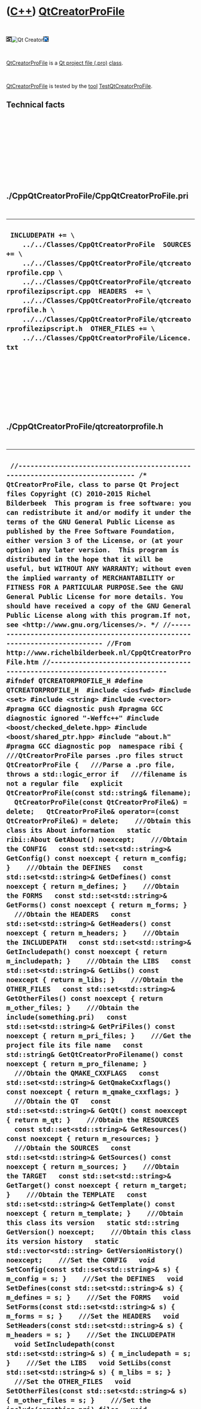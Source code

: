 
 

 

 

 

 

([C++](Cpp.md)) [QtCreatorProFile](CppQtCreatorProFile.md)
============================================================

 

![STL](PicStl.png)![Qt
Creator](PicQtCreator.png)![Lubuntu](PicLubuntu.png)

 

[QtCreatorProFile](CppQtCreatorProFile.md) is a [Qt project file
(.pro)](CppQtProjectFile.md) [class](CppClass.md).

 

[QtCreatorProFile](CppQtCreatorProFile.md) is tested by the
[tool](Tools.md) [TestQtCreatorProFile](ToolTestQtCreatorProFile.md).

Technical facts
---------------

 

 

 

 

 

 

./CppQtCreatorProFile/CppQtCreatorProFile.pri
---------------------------------------------

 

  --------------------------------------------------------------------------------------------------------------------------------------------------------------------------------------------------------------------------------------------------------------------------------------------------------------------------------------------------------------------------------------------------------------------------
  ` INCLUDEPATH += \     ../../Classes/CppQtCreatorProFile  SOURCES += \     ../../Classes/CppQtCreatorProFile/qtcreatorprofile.cpp \     ../../Classes/CppQtCreatorProFile/qtcreatorprofilezipscript.cpp  HEADERS  += \     ../../Classes/CppQtCreatorProFile/qtcreatorprofile.h \     ../../Classes/CppQtCreatorProFile/qtcreatorprofilezipscript.h  OTHER_FILES += \     ../../Classes/CppQtCreatorProFile/Licence.txt`
  --------------------------------------------------------------------------------------------------------------------------------------------------------------------------------------------------------------------------------------------------------------------------------------------------------------------------------------------------------------------------------------------------------------------------

 

 

 

 

 

./CppQtCreatorProFile/qtcreatorprofile.h
----------------------------------------

 

  -----------------------------------------------------------------------------------------------------------------------------------------------------------------------------------------------------------------------------------------------------------------------------------------------------------------------------------------------------------------------------------------------------------------------------------------------------------------------------------------------------------------------------------------------------------------------------------------------------------------------------------------------------------------------------------------------------------------------------------------------------------------------------------------------------------------------------------------------------------------------------------------------------------------------------------------------------------------------------------------------------------------------------------------------------------------------------------------------------------------------------------------------------------------------------------------------------------------------------------------------------------------------------------------------------------------------------------------------------------------------------------------------------------------------------------------------------------------------------------------------------------------------------------------------------------------------------------------------------------------------------------------------------------------------------------------------------------------------------------------------------------------------------------------------------------------------------------------------------------------------------------------------------------------------------------------------------------------------------------------------------------------------------------------------------------------------------------------------------------------------------------------------------------------------------------------------------------------------------------------------------------------------------------------------------------------------------------------------------------------------------------------------------------------------------------------------------------------------------------------------------------------------------------------------------------------------------------------------------------------------------------------------------------------------------------------------------------------------------------------------------------------------------------------------------------------------------------------------------------------------------------------------------------------------------------------------------------------------------------------------------------------------------------------------------------------------------------------------------------------------------------------------------------------------------------------------------------------------------------------------------------------------------------------------------------------------------------------------------------------------------------------------------------------------------------------------------------------------------------------------------------------------------------------------------------------------------------------------------------------------------------------------------------------------------------------------------------------------------------------------------------------------------------------------------------------------------------------------------------------------------------------------------------------------------------------------------------------------------------------------------------------------------------------------------------------------------------------------------------------------------------------------------------------------------------------------------------------------------------------------------------------------------------------------------------------------------------------------------------------------------------------------------------------------------------------------------------------------------------------------------------------------------------------------------------------------------------------------------------------------------------------------------------------------------------------------------------------------------------------------------------------------------------------------------------------------------------------------------------------------------------------------------------------------------------------------------------------------------------------------------------------------------------------------------------------------------------------------------------------------------------------------------------------------------------------------------------------------------------------------------------------------------------------------------------------------------------------------------------------------------------------------------------------------------------------------------------------------------------------------------------------------------------------------------------------------------------------------------------------------------------------------------------------------------------------------------------------------------------------------------------------------------------------------------------------------------------------------------------------------------------------------------------------------------------------------------------------------------------------------------------------------------------------------------------------------------------------------------------------------------------------------------------------------------------------------------------------------------------------------------------------------------------------------------------------------------------------------------------------------------------------------------------------------------------------------------------------------------------------------------------------------------------------------------------------------------------------------------------------------------------------------------------------------------------------------------------------------------------------------------------------------------------------------------------------------------------------------------------------------------------------------------------------------------------------------------------------------------------------------------------------------------
  ` //--------------------------------------------------------------------------- /* QtCreatorProFile, class to parse Qt Project files Copyright (C) 2010-2015 Richel Bilderbeek  This program is free software: you can redistribute it and/or modify it under the terms of the GNU General Public License as published by the Free Software Foundation, either version 3 of the License, or (at your option) any later version.  This program is distributed in the hope that it will be useful, but WITHOUT ANY WARRANTY; without even the implied warranty of MERCHANTABILITY or FITNESS FOR A PARTICULAR PURPOSE.See the GNU General Public License for more details. You should have received a copy of the GNU General Public License along with this program.If not, see <http://www.gnu.org/licenses/>. */ //--------------------------------------------------------------------------- //From http://www.richelbilderbeek.nl/CppQtCreatorProFile.htm //--------------------------------------------------------------------------- #ifndef QTCREATORPROFILE_H #define QTCREATORPROFILE_H  #include <iosfwd> #include <set> #include <string> #include <vector>  #pragma GCC diagnostic push #pragma GCC diagnostic ignored "-Weffc++" #include <boost/checked_delete.hpp> #include <boost/shared_ptr.hpp> #include "about.h" #pragma GCC diagnostic pop  namespace ribi {  ///QtCreatorProFile parses .pro files struct QtCreatorProFile {   ///Parse a .pro file, throws a std::logic_error if   ///filename is not a regular file   explicit QtCreatorProFile(const std::string& filename);   QtCreatorProFile(const QtCreatorProFile&) = delete;   QtCreatorProFile& operator=(const QtCreatorProFile&) = delete;    ///Obtain this class its About information   static ribi::About GetAbout() noexcept;    ///Obtain the CONFIG   const std::set<std::string>& GetConfig() const noexcept { return m_config; }    ///Obtain the DEFINES   const std::set<std::string>& GetDefines() const noexcept { return m_defines; }    ///Obtain the FORMS   const std::set<std::string>& GetForms() const noexcept { return m_forms; }    ///Obtain the HEADERS   const std::set<std::string>& GetHeaders() const noexcept { return m_headers; }    ///Obtain the INCLUDEPATH   const std::set<std::string>& GetIncludepath() const noexcept { return m_includepath; }    ///Obtain the LIBS   const std::set<std::string>& GetLibs() const noexcept { return m_libs; }    ///Obtain the OTHER_FILES   const std::set<std::string>& GetOtherFiles() const noexcept { return m_other_files; }    ///Obtain the include(something.pri)   const std::set<std::string>& GetPriFiles() const noexcept { return m_pri_files; }    ///Get the project file its file name   const std::string& GetQtCreatorProFilename() const noexcept { return m_pro_filename; }    ///Obtain the QMAKE_CXXFLAGS   const std::set<std::string>& GetQmakeCxxflags() const noexcept { return m_qmake_cxxflags; }    ///Obtain the QT   const std::set<std::string>& GetQt() const noexcept { return m_qt; }    ///Obtain the RESOURCES   const std::set<std::string>& GetResources() const noexcept { return m_resources; }    ///Obtain the SOURCES   const std::set<std::string>& GetSources() const noexcept { return m_sources; }    ///Obtain the TARGET   const std::set<std::string>& GetTarget() const noexcept { return m_target; }    ///Obtain the TEMPLATE   const std::set<std::string>& GetTemplate() const noexcept { return m_template; }    ///Obtain this class its version   static std::string GetVersion() noexcept;    ///Obtain this class its version history   static std::vector<std::string> GetVersionHistory() noexcept;    ///Set the CONFIG   void SetConfig(const std::set<std::string>& s) { m_config = s; }    ///Set the DEFINES   void SetDefines(const std::set<std::string>& s) { m_defines = s; }    ///Set the FORMS   void SetForms(const std::set<std::string>& s) { m_forms = s; }    ///Set the HEADERS   void SetHeaders(const std::set<std::string>& s) { m_headers = s; }    ///Set the INCLUDEPATH   void SetIncludepath(const std::set<std::string>& s) { m_includepath = s; }    ///Set the LIBS   void SetLibs(const std::set<std::string>& s) { m_libs = s; }    ///Set the OTHER_FILES   void SetOtherFiles(const std::set<std::string>& s) { m_other_files = s; }    ///Set the include(something.pri) files   void SetPriFiles(const std::set<std::string>& s) { m_pri_files = s; }    ///Set the project file its file name   void SetQtCreatorProFilename(const std::string& s) { m_pro_filename = s; }    ///Set the QMAKE_CXXFLAGS   void SetQmakeCxxflags(const std::set<std::string>& s) { m_qmake_cxxflags = s; }    ///Set the QT   void SetQt(const std::set<std::string>& s) { m_qt = s; }    ///Set the RESOURCES   void SetResources(const std::set<std::string>& s) { m_resources = s; }    ///Set the SOURCES   void SetSources(const std::set<std::string>& s)  { m_sources = s; }    ///Set the TARGET   void SetTarget(const std::set<std::string>& s) { m_target = s; }    ///Set the TEMPLATE   void SetTemplate(const std::set<std::string>& s) { m_template = s; }    private:   ///Be sure the class is correctly deleted   ~QtCreatorProFile() noexcept {}   friend void boost::checked_delete<>(QtCreatorProFile* x);    ///The items at CONFIG   std::set<std::string> m_config;    ///The items at DEFINES   std::set<std::string> m_defines;    ///The items at FORMS   std::set<std::string> m_forms;    ///The items at HEADERS   std::set<std::string> m_headers;    ///The items at INCLUDEPATH   std::set<std::string> m_includepath;    ///The items at LIBS   std::set<std::string> m_libs;    ///The items at OTHER_FILES   std::set<std::string> m_other_files;    ///The include(something.pri) files   std::set<std::string> m_pri_files;    ///The .pro file to parse   std::string m_pro_filename;    ///The items at QMAKE_CXXFLAGS   std::set<std::string> m_qmake_cxxflags;    ///The items at QT   std::set<std::string> m_qt;    ///The items at RESOURCES   std::set<std::string> m_resources;    ///The item at TARGET   std::set<std::string> m_target;    ///The items at TEMPLATE   std::set<std::string> m_template;    ///The items at SOURCES   std::set<std::string> m_sources;    void DoReplacements(std::vector<std::string>& v);    ///Parse the .pro file its content, split into lines   void Parse(std::stringstream& data);    void RemoveComments(std::vector<std::string>& v);    #ifndef NDEBUG   static void Test() noexcept;   #endif    friend std::ostream& operator<<(std::ostream& os, const QtCreatorProFile& p);   friend bool operator==(const QtCreatorProFile& lhs, const QtCreatorProFile& rhs);  };  std::ostream& operator<<(std::ostream& os, const QtCreatorProFile& p); bool operator==(const QtCreatorProFile& lhs, const QtCreatorProFile& rhs);  } //~namespace ribi  #endif // QTCREATORPROFILE_H`
  -----------------------------------------------------------------------------------------------------------------------------------------------------------------------------------------------------------------------------------------------------------------------------------------------------------------------------------------------------------------------------------------------------------------------------------------------------------------------------------------------------------------------------------------------------------------------------------------------------------------------------------------------------------------------------------------------------------------------------------------------------------------------------------------------------------------------------------------------------------------------------------------------------------------------------------------------------------------------------------------------------------------------------------------------------------------------------------------------------------------------------------------------------------------------------------------------------------------------------------------------------------------------------------------------------------------------------------------------------------------------------------------------------------------------------------------------------------------------------------------------------------------------------------------------------------------------------------------------------------------------------------------------------------------------------------------------------------------------------------------------------------------------------------------------------------------------------------------------------------------------------------------------------------------------------------------------------------------------------------------------------------------------------------------------------------------------------------------------------------------------------------------------------------------------------------------------------------------------------------------------------------------------------------------------------------------------------------------------------------------------------------------------------------------------------------------------------------------------------------------------------------------------------------------------------------------------------------------------------------------------------------------------------------------------------------------------------------------------------------------------------------------------------------------------------------------------------------------------------------------------------------------------------------------------------------------------------------------------------------------------------------------------------------------------------------------------------------------------------------------------------------------------------------------------------------------------------------------------------------------------------------------------------------------------------------------------------------------------------------------------------------------------------------------------------------------------------------------------------------------------------------------------------------------------------------------------------------------------------------------------------------------------------------------------------------------------------------------------------------------------------------------------------------------------------------------------------------------------------------------------------------------------------------------------------------------------------------------------------------------------------------------------------------------------------------------------------------------------------------------------------------------------------------------------------------------------------------------------------------------------------------------------------------------------------------------------------------------------------------------------------------------------------------------------------------------------------------------------------------------------------------------------------------------------------------------------------------------------------------------------------------------------------------------------------------------------------------------------------------------------------------------------------------------------------------------------------------------------------------------------------------------------------------------------------------------------------------------------------------------------------------------------------------------------------------------------------------------------------------------------------------------------------------------------------------------------------------------------------------------------------------------------------------------------------------------------------------------------------------------------------------------------------------------------------------------------------------------------------------------------------------------------------------------------------------------------------------------------------------------------------------------------------------------------------------------------------------------------------------------------------------------------------------------------------------------------------------------------------------------------------------------------------------------------------------------------------------------------------------------------------------------------------------------------------------------------------------------------------------------------------------------------------------------------------------------------------------------------------------------------------------------------------------------------------------------------------------------------------------------------------------------------------------------------------------------------------------------------------------------------------------------------------------------------------------------------------------------------------------------------------------------------------------------------------------------------------------------------------------------------------------------------------------------------------------------------------------------------------------------------------------------------------------------------------------------------------------------------------------------------------------------------------

 

 

 

 

 

./CppQtCreatorProFile/qtcreatorprofile.cpp
------------------------------------------

 

  ---------------------------------------------------------------------------------------------------------------------------------------------------------------------------------------------------------------------------------------------------------------------------------------------------------------------------------------------------------------------------------------------------------------------------------------------------------------------------------------------------------------------------------------------------------------------------------------------------------------------------------------------------------------------------------------------------------------------------------------------------------------------------------------------------------------------------------------------------------------------------------------------------------------------------------------------------------------------------------------------------------------------------------------------------------------------------------------------------------------------------------------------------------------------------------------------------------------------------------------------------------------------------------------------------------------------------------------------------------------------------------------------------------------------------------------------------------------------------------------------------------------------------------------------------------------------------------------------------------------------------------------------------------------------------------------------------------------------------------------------------------------------------------------------------------------------------------------------------------------------------------------------------------------------------------------------------------------------------------------------------------------------------------------------------------------------------------------------------------------------------------------------------------------------------------------------------------------------------------------------------------------------------------------------------------------------------------------------------------------------------------------------------------------------------------------------------------------------------------------------------------------------------------------------------------------------------------------------------------------------------------------------------------------------------------------------------------------------------------------------------------------------------------------------------------------------------------------------------------------------------------------------------------------------------------------------------------------------------------------------------------------------------------------------------------------------------------------------------------------------------------------------------------------------------------------------------------------------------------------------------------------------------------------------------------------------------------------------------------------------------------------------------------------------------------------------------------------------------------------------------------------------------------------------------------------------------------------------------------------------------------------------------------------------------------------------------------------------------------------------------------------------------------------------------------------------------------------------------------------------------------------------------------------------------------------------------------------------------------------------------------------------------------------------------------------------------------------------------------------------------------------------------------------------------------------------------------------------------------------------------------------------------------------------------------------------------------------------------------------------------------------------------------------------------------------------------------------------------------------------------------------------------------------------------------------------------------------------------------------------------------------------------------------------------------------------------------------------------------------------------------------------------------------------------------------------------------------------------------------------------------------------------------------------------------------------------------------------------------------------------------------------------------------------------------------------------------------------------------------------------------------------------------------------------------------------------------------------------------------------------------------------------------------------------------------------------------------------------------------------------------------------------------------------------------------------------------------------------------------------------------------------------------------------------------------------------------------------------------------------------------------------------------------------------------------------------------------------------------------------------------------------------------------------------------------------------------------------------------------------------------------------------------------------------------------------------------------------------------------------------------------------------------------------------------------------------------------------------------------------------------------------------------------------------------------------------------------------------------------------------------------------------------------------------------------------------------------------------------------------------------------------------------------------------------------------------------------------------------------------------------------------------------------------------------------------------------------------------------------------------------------------------------------------------------------------------------------------------------------------------------------------------------------------------------------------------------------------------------------------------------------------------------------------------------------------------------------------------------------------------------------------------------------------------------------------------------------------------------------------------------------------------------------------------------------------------------------------------------------------------------------------------------------------------------------------------------------------------------------------------------------------------------------------------------------------------------------------------------------------------------------------------------------------------------------------------------------------------------------------------------------------------------------------------------------------------------------------------------------------------------------------------------------------------------------------------------------------------------------------------------------------------------------------------------------------------------------------------------------------------------------------------------------------------------------------------------------------------------------------------------------------------------------------------------------------------------------------------------------------------------------------------------------------------------------------------------------------------------------------------------------------------------------------------------------------------------------------------------------------------------------------------------------------------------------------------------------------------------------------------------------------------------------------------------------------------------------------------------------------------------------------------------------------------------------------------------------------------------------------------------------------------------------------------------------------------------------------------------------------------------------------------------------------------------------------------------------------------------------------------------------------------------------------------------------------------------------------------------------------------------------------------------------------------------------------------------------------------------------------------------------------------------------------------------------------------------------------------------------------------------------------------------------------------------------------------------------------------------------------------------------------------------------------------------------------------------------------------------------------------------------------------------------------------------------------------------------------------------------------------------------------------------------------------------------------------------------------------------------------------------------------------------------------------------------------------------------------------------------------------------------------------------------------------------------------------------------------------------------------------------------------------------------------------------------------------------------------------------------------------------------------------------------------------------------------------------------------------------------------------------------------------------------------------------------------------------------------------------------------------------------------------------------------------------------------------------------------------------------------------------------------------------------------------------------------------------------------------------------------------------------------------------------------------------------------------------------------------------------------------------------------------------------------------------------------------------------------------------------------------------------------------------------------------------------------------------------------------------------------------------------------------------------------------------------------------------------------------------------------------------------------------------------------------------------------------------------------------------------------------------------------------------------------------------------------------------------------------------------------------------------------------------------------------------------------------------------------------------------------------------------------------------------------------------------------------------------------------------------------------------------------------------------------------------------------------------------------------------------------------------------------------------------------------------------------------------------------------------------------------------------------------------------------------------------------------------------------------------------------------------------------------------------------------------------------------------------------------------------------------------------------------------------------------------------------------------------------------------------------------------------------------------------------------------------------------------------------------------------------------------------------------------------------------------------------------------------------------------------------------------------------------------------------------------------------------------------------------------------------------------------------------------------------------------------------------------------------------------------------------------------------------------------------------------------------------------------------------------------------------------------------------------------------------------------------------------------------------------------------------------------------------------------------------------------------------------------------------------------------------------------------------------------------------------------------------------------------------------------------------------------------------------------------------------------------------------------------------------------------------------------------------------------------------------------------------------------------------------------------------------------------------------------------------------------------------------------------------------------------------------------------------------------------------------------------------------------------------------------------------------------------------------------------------------------------------------------------------------------------------------------------------------------------------------------------------------------------------------------------------------------------------------------------------------------------------------------------------------------------------------------------------------------------------------------------------------------------------------------------------------------------------------------------------------------------------------------------------------------------------------------------------------------------------------------------------------------------------------------------------------------------------------------------------------------------------------------------------------------------------------------------------------------------------------------------------------------------------------------------------------------------------------------------------------------------------------------------------------------------------------------------------------------------------------------------------------------------------------------------------------------------------------------------------------------------------------------------------------------------------------------------------------------------------------------------------------------------------------------------------------------------------------------------------------------------------------------------------------------------------------------------------------------------------------------------------------------------------------------------------------------------------------------------------------------------------------------------------------------------------------------------------------------------------------------------------------------------------------------------------------------------------------------------------------------------------------------------------------------------------------------------------------------------------------------------------------------------------------------------------------------------------------------------------------------------------------------------------------------------------------------------------------------------------------------------------------------------------------------------------------------------------------------------------------------------------------------------------------------------------------------------------------------------------------------------------------------------------------------------------------------------------------------------------------------------------------------------------------------------------------------------------------------------------------------------------------------------------------------------------------------------------------------------------------------------------------------------------------------------------------------------------------------------------------------------------------------------------------------------------------------------------------------------------------------------------------------------------------------------------------------------------------------------------------------------------------------------------------------------------------------------------------------------------------------------------------------------------------------------------------------------------------------------------------------------------------------------------------------------------------------------------------------------------------------------------------------------------------------------------------------------------------------------------------------------------------------------------------------------------------------------------------------------------------------------------------------------------------------------------------------------------------------------------------------------------------------------------------------------------------------------------------------------------------------------------------------------------------------------------------------------------------------------------------------------------------------------------------------------------------------------------------------------------------------------------------------------------------------------------------------------------------------------------------------------------------------------------------------------------------------------------------------------------------------------------------------------------------------
  ` //--------------------------------------------------------------------------- /* QtCreatorProFile, class to parse Qt Project files Copyright (C) 2010-2015 Richel Bilderbeek  This program is free software: you can redistribute it and/or modify it under the terms of the GNU General Public License as published by the Free Software Foundation, either version 3 of the License, or (at your option) any later version.  This program is distributed in the hope that it will be useful, but WITHOUT ANY WARRANTY; without even the implied warranty of MERCHANTABILITY or FITNESS FOR A PARTICULAR PURPOSE.See the GNU General Public License for more details. You should have received a copy of the GNU General Public License along with this program.If not, see <http://www.gnu.org/licenses/>. */ //--------------------------------------------------------------------------- //From http://www.richelbilderbeek.nl/CppQtCreatorProFile.htm //--------------------------------------------------------------------------- #pragma GCC diagnostic push #pragma GCC diagnostic ignored "-Weffc++" #pragma GCC diagnostic ignored "-Wunused-local-typedefs" #include "qtcreatorprofile.h"  #include <algorithm> #include <cassert> #include <cstdlib> #include <fstream> #include <iostream> #include <iterator> #include <map> #include <sstream> #include <string> #include <vector>  #include <boost/algorithm/string/replace.hpp> #include <boost/algorithm/string/split.hpp> #include <boost/algorithm/string/trim.hpp> #include <boost/function.hpp>  #include "fileio.h" #include "trace.h" #include "testtimer.h"  #pragma GCC diagnostic pop  ribi::QtCreatorProFile::QtCreatorProFile(const std::string& filename)   :     m_config{},     m_defines{},     m_forms{},     m_headers{},     m_includepath{},     m_libs{},     m_other_files{},     m_pri_files{},     m_pro_filename{fileio::FileIo().ConvertPathToUnix(filename)},     m_qmake_cxxflags{},     m_qt{},     m_resources{},     m_target{},     m_template{},     m_sources{} {   #ifndef NDEBUG   Test();   #endif   if (!ribi::fileio::FileIo().IsRegularFile(m_pro_filename))   {     std::stringstream s;     s << __FILE__ << "(" <<  (__LINE__) <<  ") : "       << "Filename '" << m_pro_filename << "' must be a regular file";     throw std::logic_error(s.str().c_str());   }   assert(fileio::FileIo().IsUnixPath(m_pro_filename));   if (!fileio::FileIo().IsUnixPath(m_pro_filename))   {     std::stringstream s;     s << __FILE__ << "(" <<  (__LINE__) <<  ") : "       << "Filename '" << m_pro_filename << "' must have a Linux-styl path "       << " (this is, folders must be seperated by a slash, instead of a backslash)"     ;     throw std::logic_error(s.str().c_str());   }      std::vector<std::string> v{ribi::fileio::FileIo().FileToVector(m_pro_filename)};   RemoveComments(v);   DoReplacements(v);   std::stringstream data;   std::copy(std::begin(v),std::end(v),std::ostream_iterator<std::string>(data," "));   Parse(data); }  void ribi::QtCreatorProFile::DoReplacements(std::vector<std::string>& v) {   for (std::string& s: v)   {     boost::algorithm::replace_all(s,"include (","include(");   } }  ribi::About ribi::QtCreatorProFile::GetAbout() noexcept {   ribi::About a(     "Richel Bilderbeek",     "QtCreatorProFile",     "class to parse Qt Project files",     "the 19th of August 2013",     "2010-2015",     "http://www.richelbilderbeek.nl/CppQtCreatorProFile.htm",     GetVersion(),     GetVersionHistory());   return a; }  std::string ribi::QtCreatorProFile::GetVersion() noexcept {   return "3.0"; }  std::vector<std::string> ribi::QtCreatorProFile::GetVersionHistory() noexcept {   return {     "2010-12-19: version 1.0: initial version",     "2011-01-06: version 1.1: added GetCommonRoot and GetLibs member functions, added operator<<",     "2011-09-11: version 1.2: fixed bug",     "2012-02-25: version 1.3: added GetAbout member function",     "2012-02-28: version 1.4: added support for INCLUDEPATH, FORMS, OTHER_FILES, RESOURCES and QMAKE_CXXFLAGS",     "2012-05-30: version 1.5: added SimplifyPath",     "2012-08-13: version 1.6: modifiers like win32 and unix are ignored, instead of yielding an error",     "2012-12-23: version 1.7: set destructor to private, except for boost::checked_delete",     "2012-12-23: version 1.8: renamed to QtCreatorProFile due to naming conflicts when cross-compiling",     "2013-05-18: version 2.0: simplified architecture by removing file I/O",     "2013-08-19: version 2.1: replaced Boost.Regex by Boost.Xpressive, removed Boost.Filesystem",     "2014-01-27: version 2.2: removes all comments, can detect includes of .pri files",     "2014-05-02: version 3.0: use UNIX path seperators only"   }; }  void ribi::QtCreatorProFile::Parse(std::stringstream& data) {   const bool verbose{false};   std::set<std::string> * p = nullptr; //A set to write to   enum class Prefix { none, plus, minus };   Prefix prefix = Prefix::none;   while (data)   {     std::string s;     data >> s;     if (verbose) { TRACE(s); }     assert(s[0] != '#' && "Comments are already removed");     if (s[0] == '{') continue;     if (s[0] == '}') continue;     if (s[0] == '\\') continue;     if (s.size() > 7 && s.substr(0,7) == "include")     {       std::string t = s.substr(8,s.size() - 8 - 1);       if (verbose) { TRACE(t); }       while (t[0] == ' ' || t[0] == '(') t = t.substr(1,t.size()-1);       if (verbose) { TRACE(t); }       while (t.back() == ' ' || t.back() == ')') t.pop_back();       if (verbose) { TRACE(t); }       assert(t.find('(') == std::string::npos);       assert(t.find(')') == std::string::npos);       m_pri_files.insert(t);       continue;     }     const std::vector<std::string> conditional_sections {       "unix", "win32", "static", "debug", "release"     };     if (std::count(conditional_sections.begin(),conditional_sections.end(),s))     {       p = nullptr;       continue;     }     const std::map<std::string,std::set<std::string>* > m {       { "CONFIG"        ,&m_config },       { "DEFINES"       ,&m_defines },       { "FORMS"         ,&m_forms },       { "HEADERS"       ,&m_headers },       { "INCLUDEPATH"   ,&m_includepath },       { "LIBS"          ,&m_libs },       { "OTHER_FILES"   ,&m_other_files },       { "QMAKE_CXXFLAGS",&m_qmake_cxxflags },       { "QT"            ,&m_qt },       { "RESOURCES"     ,&m_resources },       { "SOURCES"       ,&m_sources },       { "TARGET"        ,&m_target },       { "TEMPLATE"      ,&m_template }     };     const std::map<std::string,std::set<std::string>* >::const_iterator iter {       std::find_if(std::begin(m),std::end(m),         [s](const std::pair<std::string,std::set<std::string>* > sub_pair)         {           return sub_pair.first == s;         }       )     };     if (iter != std::end(m))     {       if (verbose) { const std::string msg = "Set pointer to " + iter->first; TRACE(msg); }       p = iter->second;       prefix = Prefix::none;       continue;     }     //Determine prefixes     bool has_prefixes = true;     while (has_prefixes)     {       has_prefixes = false;       if (!s.empty() && s[0] == '+')       {         prefix = Prefix::plus;         s = s.substr(1,s.size() - 1);         has_prefixes = true;       }       else if (!s.empty() && s[0] == '-')       {         prefix = Prefix::minus;         s = s.substr(1,s.size() - 1);         has_prefixes = true;       }       else if (!s.empty() && s[0] == '\\')       {         s = s.substr(1,s.size() - 1);         has_prefixes = true;       }       else if (!s.empty() && s[0] == '=')       {         s = s.substr(1,s.size() - 1);         has_prefixes = true;       }     }     //Remove possible postfix     if (!s.empty())     {       if (s[ s.size() - 1] == '\\') s.resize(s.size() - 1);      }     if (p && !s.empty())     {       if (verbose) { const std::string msg = "Added " + s; TRACE(msg); }       p->insert(         (prefix == Prefix::minus ? "-" : "") + s);     }   } }  void ribi::QtCreatorProFile::RemoveComments(std::vector<std::string>& v) {   for (std::string& s: v)   {     const std::string t = boost::algorithm::trim_copy(s);     if (t[0] == '#')     {       s = "";       continue;     }     if (t.size() >= 7 && t.substr(0,7) == "message")     {       s = "";       continue;     }      const auto iter = std::find(std::begin(t),std::end(t),'#');     if (iter != std::end(t))     {       s.assign(std::begin(t),iter);     }      assert(std::find(std::begin(s),std::end(s),'#') == std::end(s)       && "Every comment is removed");   }  }  #ifndef NDEBUG void ribi::QtCreatorProFile::Test() noexcept {   //Test exactly once   {     static bool is_tested{false};     if (is_tested) return;     is_tested = true;   }   fileio::FileIo();    const TestTimer test_timer(__func__,__FILE__,1.0);   {     const std::string mypath { fileio::FileIo().GetTempFileName() };     {       std::ofstream f(mypath);       f << "SOURCES += qtmain.cpp";     }     //Check the project file     const QtCreatorProFile p(mypath);     assert(p.GetSources().size() == 1);     assert(p.GetSources().count("qtmain.cpp"));     fileio::FileIo().DeleteFile(mypath.c_str());   }   {     const std::string mypath { fileio::FileIo().GetTempFileName() };     {       std::ofstream f(mypath);       f << "include(something.pri)";     }     //Check the project file     const QtCreatorProFile p(mypath);     assert(p.GetPriFiles().size() == 1);     assert(p.GetPriFiles().count("something.pri"));     fileio::FileIo().DeleteFile(mypath.c_str());   }   {     const std::string mypath { fileio::FileIo().GetTempFileName() };     {       std::ofstream f(mypath);       f << "include (something.pri)";     }     //Check the project file     const QtCreatorProFile p(mypath);     assert(p.GetPriFiles().size() == 1);     assert(p.GetPriFiles().count("something.pri"));     fileio::FileIo().DeleteFile(mypath.c_str());   }   {     const std::string mypath { fileio::FileIo().GetTempFileName() };     {       std::ofstream f(mypath);       f << "HEADERS += header.h #Must remove this comment";     }     //Check the project file     const QtCreatorProFile p(mypath);     assert(p.GetHeaders().size() == 1);     assert(p.GetHeaders().count("header.h"));     fileio::FileIo().DeleteFile(mypath.c_str());   }   {     const std::string mypath { fileio::FileIo().GetTempFileName() };     {       std::ofstream f(mypath);       f << "#-------------------------------------------------\n"         << "#\n"         << "# Project created by QtCreator 2010-12-19T16:24:53\n"         << "#\n"         << "#-------------------------------------------------\n"         << "QT       += core\n"         << "QT       -= gui\n"         << "LIBS     += -lwt -lboost_regex\n"         << "TARGET = ToolTestQtCreatorProFile\n"         << "CONFIG   += console\n"         << "CONFIG   -= app_bundle\n"         << "TEMPLATE = app\n"         << "SOURCES += main.cpp \\\n"         << "    profile.cpp\n"         << "HEADERS += \\\n"         << "    profile.h";     }     //Check the project file     const QtCreatorProFile p(mypath);     assert(p.GetConfig().size() == 2);     assert(p.GetConfig().count("console"));     assert(p.GetConfig().count("-app_bundle"));     assert(p.GetHeaders().size() == 1);     assert(p.GetHeaders().count("profile.h"));     assert(p.GetLibs().size() == 2);     assert(p.GetLibs().count("-lwt"));     assert(p.GetLibs().count("-lboost_regex"));     assert(p.GetQtCreatorProFilename() == mypath);     assert(p.GetQt().size() == 2);     assert(p.GetQt().count("core"));     assert(p.GetQt().count("-gui"));     assert(p.GetSources().size() == 2);     assert(p.GetSources().count("main.cpp"));     assert(p.GetSources().count("profile.cpp"));     assert(p.GetTarget().count("ToolTestQtCreatorProFile") == 1);     assert(p.GetTemplate().size() == 1);     assert(p.GetTemplate().count("app"));     {       std::stringstream ss;       ss << p << '\n';     }     //TRACE("Test QtCreatorProFile::operator==");     {       QtCreatorProFile q(mypath);       assert(p == q);     }     fileio::FileIo().DeleteFile(mypath.c_str());   }   //TRACE("Test QtCreatorProFile::Merge");   {     const std::string mypath1 { fileio::FileIo().GetTempFileName() };     const std::string mypath2 { fileio::FileIo().GetTempFileName() };     {       std::ofstream f(mypath1);       f << "#-------------------------------------------------\n"         << "#\n"         << "# Project created by QtCreator 2010-12-19T16:24:53\n"         << "#\n"         << "#-------------------------------------------------\n"         << "QT       += core\n"         << "QT       -= gui\n"         << "LIBS     += -lwt -lboost_regex\n"         << "TARGET = ToolTestQtCreatorProFileWebsite\n"         << "CONFIG   += console\n"         << "CONFIG   -= app_bundle\n"         << "TEMPLATE = app\n"         << "SOURCES += wtmain.cpp \\\n"         << "    profile.cpp\n"         << "HEADERS += \\\n"         << "    profile.h";     }     {       std::ofstream f(mypath2);       f << "#-------------------------------------------------\n"         << "#\n"         << "# Project created by QtCreator 2010-12-19T16:24:53\n"         << "#\n"         << "#-------------------------------------------------\n"         << "QT       -= core\n"         << "QT       -= gui\n"         << "LIBS     += -lboost_regex\n"         << "TARGET = ToolTestQtCreatorProFileConsole\n"         << "CONFIG   += console\n"         << "CONFIG   -= app_bundle\n"         << "TEMPLATE = app\n"         << "SOURCES += main.cpp \\\n"         << "    profile.cpp\n"         << "HEADERS += \\\n"         << "    profile.h";     }     //Check the project file     const boost::shared_ptr<const QtCreatorProFile> p1(new QtCreatorProFile(mypath1));     const boost::shared_ptr<const QtCreatorProFile> p2(new QtCreatorProFile(mypath2));     fileio::FileIo().DeleteFile(mypath1.c_str());     fileio::FileIo().DeleteFile(mypath2.c_str());   }   //Test conditionals   {     //Create a project file     const std::string mypath { fileio::FileIo().GetTempFileName() };     {       std::ofstream f(mypath);       f         << "QT       += core\n"         << "unix {\n"         << "SOURCES += \\\n"         << "    unix_main.cpp \\\n"         << "}\n"         << "win32 {\n"         << "TARGET = TestTarget\n"         << "SOURCES += win_main.cpp\n"         << "}\n"         << "SOURCES += profile.cpp\n"         << "HEADERS += \\\n"         << "    profile.h";     }     //Check the project file     const QtCreatorProFile p(mypath);     assert(p.GetQt().size() == 1);     assert(p.GetQt().count("core"));     assert(p.GetSources().size() == 3);     assert(p.GetSources().count("unix_main.cpp"));     assert(p.GetSources().count("win_main.cpp"));     assert(p.GetSources().count("profile.cpp"));     assert(p.GetHeaders().size() == 1);     assert(p.GetHeaders().count("profile.h"));      //Test operator<<     {       std::stringstream ss;       ss << p << '\n';     }     //Test operator==     {       QtCreatorProFile q(mypath);       assert(p == q);     }     fileio::FileIo().DeleteFile(mypath.c_str());   } } #endif  std::ostream& ribi::operator<<(std::ostream& os, const QtCreatorProFile& p) {   os << "\n";   for (const std::string pri: p.GetPriFiles())   {     os << "include(" << pri << ")" << '\n';   }   {     const std::vector<       std::pair<         std::string, boost::function<const std::set<std::string>& (const QtCreatorProFile&)>         >       > v = {         { "CONFIG", &QtCreatorProFile::GetConfig },         { "DEFINES", &QtCreatorProFile::GetDefines },         { "FORMS", &QtCreatorProFile::GetForms },         { "HEADERS", &QtCreatorProFile::GetHeaders },         { "INCLUDEPATH", &QtCreatorProFile::GetIncludepath },         { "LIBS", &QtCreatorProFile::GetLibs },         { "OTHER_FILES", &QtCreatorProFile::GetOtherFiles },         { "QMAKE_CXXFLAGS", &QtCreatorProFile::GetQmakeCxxflags },         { "QT", &QtCreatorProFile::GetQt},         { "RESOURCES", &QtCreatorProFile::GetResources },         { "SOURCES", &QtCreatorProFile::GetSources },         { "TARGET", &QtCreatorProFile::GetTarget },         { "TEMPLATE", &QtCreatorProFile::GetTemplate }       };      std::for_each(v.begin(),v.end(),       [&os,&p](const std::pair<std::string, boost::function<const std::set<std::string>& (const QtCreatorProFile&)> >& pair)       {         const std::set<std::string>& w = pair.second(p);         if (!w.empty())         {           os << pair.first << " += \\\n";           if (w.size() > 1)           {             std::transform(w.begin(),--w.end(),std::ostream_iterator<std::string>(os," \\\n"),               [](const std::string& s) { return "    " + s; } );           }           os << "    " + (*(--w.end())) + '\n';           os << "\n";         }       }     );   }   os << "\n";   os << "#--------------------------------------------------------------------------\n";   os << "# This file was created by:\n";   os << "#\n";   {     const std::vector<std::string> v = p.GetAbout().CreateAboutText();     std::transform(v.begin(),v.end(),std::ostream_iterator<std::string>(os,"\n"),       [](const std::string& s) { return "# " + s; } );   }   os << "#\n";   os << "#\n";   os << "#\n";   {     const std::vector<std::string> v = p.GetAbout().CreateLicenceText();     std::transform(v.begin(),v.end(),std::ostream_iterator<std::string>(os,"\n"),       [](const std::string& s) { return "# " + s; } );   }   os << "#--------------------------------------------------------------------------";   return os; }  bool ribi::operator==(const QtCreatorProFile& lhs, const QtCreatorProFile& rhs) {   return        lhs.m_config == rhs.m_config     && lhs.m_defines == rhs.m_defines     && lhs.m_forms == rhs.m_forms     && lhs.m_headers == rhs.m_headers     && lhs.m_includepath == rhs.m_includepath     && lhs.m_libs == rhs.m_libs     && lhs.m_other_files == rhs.m_other_files     && lhs.m_pro_filename == rhs.m_pro_filename     && lhs.m_qmake_cxxflags == rhs.m_qmake_cxxflags     && lhs.m_qt == rhs.m_qt     && lhs.m_resources == rhs.m_resources     && lhs.m_target == rhs.m_target     && lhs.m_template == rhs.m_template     && lhs.m_sources == rhs.m_sources; }`
  ---------------------------------------------------------------------------------------------------------------------------------------------------------------------------------------------------------------------------------------------------------------------------------------------------------------------------------------------------------------------------------------------------------------------------------------------------------------------------------------------------------------------------------------------------------------------------------------------------------------------------------------------------------------------------------------------------------------------------------------------------------------------------------------------------------------------------------------------------------------------------------------------------------------------------------------------------------------------------------------------------------------------------------------------------------------------------------------------------------------------------------------------------------------------------------------------------------------------------------------------------------------------------------------------------------------------------------------------------------------------------------------------------------------------------------------------------------------------------------------------------------------------------------------------------------------------------------------------------------------------------------------------------------------------------------------------------------------------------------------------------------------------------------------------------------------------------------------------------------------------------------------------------------------------------------------------------------------------------------------------------------------------------------------------------------------------------------------------------------------------------------------------------------------------------------------------------------------------------------------------------------------------------------------------------------------------------------------------------------------------------------------------------------------------------------------------------------------------------------------------------------------------------------------------------------------------------------------------------------------------------------------------------------------------------------------------------------------------------------------------------------------------------------------------------------------------------------------------------------------------------------------------------------------------------------------------------------------------------------------------------------------------------------------------------------------------------------------------------------------------------------------------------------------------------------------------------------------------------------------------------------------------------------------------------------------------------------------------------------------------------------------------------------------------------------------------------------------------------------------------------------------------------------------------------------------------------------------------------------------------------------------------------------------------------------------------------------------------------------------------------------------------------------------------------------------------------------------------------------------------------------------------------------------------------------------------------------------------------------------------------------------------------------------------------------------------------------------------------------------------------------------------------------------------------------------------------------------------------------------------------------------------------------------------------------------------------------------------------------------------------------------------------------------------------------------------------------------------------------------------------------------------------------------------------------------------------------------------------------------------------------------------------------------------------------------------------------------------------------------------------------------------------------------------------------------------------------------------------------------------------------------------------------------------------------------------------------------------------------------------------------------------------------------------------------------------------------------------------------------------------------------------------------------------------------------------------------------------------------------------------------------------------------------------------------------------------------------------------------------------------------------------------------------------------------------------------------------------------------------------------------------------------------------------------------------------------------------------------------------------------------------------------------------------------------------------------------------------------------------------------------------------------------------------------------------------------------------------------------------------------------------------------------------------------------------------------------------------------------------------------------------------------------------------------------------------------------------------------------------------------------------------------------------------------------------------------------------------------------------------------------------------------------------------------------------------------------------------------------------------------------------------------------------------------------------------------------------------------------------------------------------------------------------------------------------------------------------------------------------------------------------------------------------------------------------------------------------------------------------------------------------------------------------------------------------------------------------------------------------------------------------------------------------------------------------------------------------------------------------------------------------------------------------------------------------------------------------------------------------------------------------------------------------------------------------------------------------------------------------------------------------------------------------------------------------------------------------------------------------------------------------------------------------------------------------------------------------------------------------------------------------------------------------------------------------------------------------------------------------------------------------------------------------------------------------------------------------------------------------------------------------------------------------------------------------------------------------------------------------------------------------------------------------------------------------------------------------------------------------------------------------------------------------------------------------------------------------------------------------------------------------------------------------------------------------------------------------------------------------------------------------------------------------------------------------------------------------------------------------------------------------------------------------------------------------------------------------------------------------------------------------------------------------------------------------------------------------------------------------------------------------------------------------------------------------------------------------------------------------------------------------------------------------------------------------------------------------------------------------------------------------------------------------------------------------------------------------------------------------------------------------------------------------------------------------------------------------------------------------------------------------------------------------------------------------------------------------------------------------------------------------------------------------------------------------------------------------------------------------------------------------------------------------------------------------------------------------------------------------------------------------------------------------------------------------------------------------------------------------------------------------------------------------------------------------------------------------------------------------------------------------------------------------------------------------------------------------------------------------------------------------------------------------------------------------------------------------------------------------------------------------------------------------------------------------------------------------------------------------------------------------------------------------------------------------------------------------------------------------------------------------------------------------------------------------------------------------------------------------------------------------------------------------------------------------------------------------------------------------------------------------------------------------------------------------------------------------------------------------------------------------------------------------------------------------------------------------------------------------------------------------------------------------------------------------------------------------------------------------------------------------------------------------------------------------------------------------------------------------------------------------------------------------------------------------------------------------------------------------------------------------------------------------------------------------------------------------------------------------------------------------------------------------------------------------------------------------------------------------------------------------------------------------------------------------------------------------------------------------------------------------------------------------------------------------------------------------------------------------------------------------------------------------------------------------------------------------------------------------------------------------------------------------------------------------------------------------------------------------------------------------------------------------------------------------------------------------------------------------------------------------------------------------------------------------------------------------------------------------------------------------------------------------------------------------------------------------------------------------------------------------------------------------------------------------------------------------------------------------------------------------------------------------------------------------------------------------------------------------------------------------------------------------------------------------------------------------------------------------------------------------------------------------------------------------------------------------------------------------------------------------------------------------------------------------------------------------------------------------------------------------------------------------------------------------------------------------------------------------------------------------------------------------------------------------------------------------------------------------------------------------------------------------------------------------------------------------------------------------------------------------------------------------------------------------------------------------------------------------------------------------------------------------------------------------------------------------------------------------------------------------------------------------------------------------------------------------------------------------------------------------------------------------------------------------------------------------------------------------------------------------------------------------------------------------------------------------------------------------------------------------------------------------------------------------------------------------------------------------------------------------------------------------------------------------------------------------------------------------------------------------------------------------------------------------------------------------------------------------------------------------------------------------------------------------------------------------------------------------------------------------------------------------------------------------------------------------------------------------------------------------------------------------------------------------------------------------------------------------------------------------------------------------------------------------------------------------------------------------------------------------------------------------------------------------------------------------------------------------------------------------------------------------------------------------------------------------------------------------------------------------------------------------------------------------------------------------------------------------------------------------------------------------------------------------------------------------------------------------------------------------------------------------------------------------------------------------------------------------------------------------------------------------------------------------------------------------------------------------------------------------------------------------------------------------------------------------------------------------------------------------------------------------------------------------------------------------------------------------------------------------------------------------------------------------------------------------------------------------------------------------------------------------------------------------------------------------------------------------------------------------------------------------------------------------------------------------------------------------------------------------------------------------------------------------------------------------------------------------------------------------------------------------------------------------------------------------------------------------------------------------------------------------------------------------------------------------------------------------------------------------------------------------------------------------------------------------------------------------------------------------------------------------------------------------------------------------------------------------------------------------------------------------------------------------------------------------------------------------------------------------------------------------------------------------------------------------------------------------------------------------------------------------------------------------------------------------------------------------------------------------------------------------------------------------------------------------------------------------------------------------------------------------------------------------------------------------------------------------------------------------------------------------------------------------------------------------------------------------------------------------------------------------------------------------------------------------------------------------------------------------------------------------------------------------------------------------------------------------------------------------------------------------------------------------------------------------------------------------------------------------------------------------------------------------------------------------------------------------------------------------------------------------------------------------------------------------------------------------------------------------------------------------------------------------------------------------------------------------------------------------------------------------------------------------------------------------------------------------------------------------------------------------------------------------------------------------------------------------------------------------------------------------------------------------------------------------------------------------------------------------------------------------------------------------------------------------------------------------------------------------------------------------------------------------------------------------------------------------

 

 

 

 

 

./CppQtCreatorProFile/qtcreatorprofilezipscript.h
-------------------------------------------------

 

  -------------------------------------------------------------------------------------------------------------------------------------------------------------------------------------------------------------------------------------------------------------------------------------------------------------------------------------------------------------------------------------------------------------------------------------------------------------------------------------------------------------------------------------------------------------------------------------------------------------------------------------------------------------------------------------------------------------------------------------------------------------------------------------------------------------------------------------------------------------------------------------------------------------------------------------------------------------------------------------------------------------------------------------------------------------------------------------------------------------------------------------------------------------------------------------------------------------------------------------------------------------------------------------------------------------------------------------------------------------------------------------------------------------------------------------------------------------------------------------------------------------------------------------------------------------------------------------------------------------------------------------------------------------------------------------------------------------------------------------------------------------------------------------------------------------------------------------------------------------------------------------------------------------------------------------------------------------------------------------------------------------------------------------------------------------------------------------------------------------------------------------------------------------------------------------------------------------------------------------------------------------------------------------------------------------------------------------------------------------------------------------------------------------------------------------------------------------------------------------------------------------------------------------------------------------------------------------------------------------------------------------------------------------------------------------------------------------------------------------------------------------------------------------------------------------------------------------------------------------------------------------------------------------------------------------------------------------------------------------------------------------------------------------------------------------------------------------------------------------------------------------------------------------------------------------------------------------------------------------------------------------------------------------------------------------------------------------------------------------------------------------------------------------------------------------------------------------------------------------------------------------------------------------------------------------------------------------------------------------------------------------------------------------------------------------------------------------------------------------------------------------------------------------------------------------------------------------------------------------------------------------------------------------------------------------------------------------------------------------------------------------------------------------------------------------------------------------------------------------------------------------------------------------------------------------------------------
  ` //--------------------------------------------------------------------------- /* QtCreatorProFile, class to parse Qt Project files Copyright (C) 2010-2015 Richel Bilderbeek  This program is free software: you can redistribute it and/or modify it under the terms of the GNU General Public License as published by the Free Software Foundation, either version 3 of the License, or (at your option) any later version.  This program is distributed in the hope that it will be useful, but WITHOUT ANY WARRANTY; without even the implied warranty of MERCHANTABILITY or FITNESS FOR A PARTICULAR PURPOSE.See the GNU General Public License for more details. You should have received a copy of the GNU General Public License along with this program.If not, see <http://www.gnu.org/licenses/>. */ //--------------------------------------------------------------------------- //From http://www.richelbilderbeek.nl/CppQtCreatorProFile.htm //--------------------------------------------------------------------------- #ifndef QTCREATORPROFILEZIPSCRIPT #define QTCREATORPROFILEZIPSCRIPT  #include <set> #include <string> #include <vector>  #pragma GCC diagnostic push #pragma GCC diagnostic ignored "-Weffc++" #include <boost/checked_delete.hpp> #include <boost/shared_ptr.hpp> #include "qtcreatorprofile.h" #pragma GCC diagnostic pop  namespace ribi {  ///Create a shell script to zip a Qt Creator .pro file struct QtCreatorProFileZipScript {   QtCreatorProFileZipScript(     const boost::shared_ptr<const ribi::QtCreatorProFile> pro_file   );   QtCreatorProFileZipScript(const QtCreatorProFileZipScript&) = delete;   QtCreatorProFileZipScript& operator=(const QtCreatorProFileZipScript&) = delete;    ///Create a script to zip all .pro files (and all they refer to) in a folder   static std::string CreateScript(const std::string& source_folder);    ///Obtain this class its About information   static About GetAbout() noexcept;    ///Obtain all filenames   const std::set<std::string>& GetFilenames() const { return m_filenames; }    ///Obtain the .pro file   //const boost::shared_ptr<const QtCreatorProFile> GetProFile() const { return m_pro_file; }   const std::string& GetProFileName() const { return m_pro_file_name; }    ///Obtain this class its version   static std::string GetVersion() noexcept;    ///Obtain this class its version history   static std::vector<std::string> GetVersionHistory() noexcept;    static boost::shared_ptr<QtCreatorProFileZipScript> Merge(     const std::vector<boost::shared_ptr<const QtCreatorProFileZipScript> >& v);    ///Set all filenames   void SetFilenames(const std::set<std::string>& filenames) { m_filenames = filenames; }    private:   ///Used when merging   QtCreatorProFileZipScript(     const std::set<std::string>& filenames,     const std::string& pro_file_name);    ///Be sure the class is correctly deleted   ~QtCreatorProFileZipScript() noexcept {}   friend void boost::checked_delete<>(QtCreatorProFileZipScript* x);    ///All the files used by the QtCreatorProFile   std::set<std::string> m_filenames;    ///The original .pro file its filename   const std::string m_pro_file_name;   //const boost::shared_ptr<const QtCreatorProFile> m_pro_file;    ///Create a QtCreatorProFile from every filename   static std::vector<boost::shared_ptr<QtCreatorProFile> > CreateProFiles(const std::vector<std::string>& pro_files);    ///Extract a QtCreatorProFile its filenames   const std::set<std::string> ExtractFilenames(     const boost::shared_ptr<const QtCreatorProFile> & pro_file) const;    ///Get all the .pro files in a folder   //From http://www.richelbilderbeek.nl/CppGetProFilesInFolder.htm    static std::vector<std::string> GetProAndPriFilesInFolder(const std::string& folder);    #ifndef NDEBUG   static void Test() noexcept;   #endif    friend std::ostream& operator<<(std::ostream& os,const QtCreatorProFileZipScript& script) noexcept; };  std::ostream& operator<<(std::ostream& os,const QtCreatorProFileZipScript& script) noexcept;  } //~namespace ribi  #endif // QTCREATORPROFILEZIPSCRIPT`
  -------------------------------------------------------------------------------------------------------------------------------------------------------------------------------------------------------------------------------------------------------------------------------------------------------------------------------------------------------------------------------------------------------------------------------------------------------------------------------------------------------------------------------------------------------------------------------------------------------------------------------------------------------------------------------------------------------------------------------------------------------------------------------------------------------------------------------------------------------------------------------------------------------------------------------------------------------------------------------------------------------------------------------------------------------------------------------------------------------------------------------------------------------------------------------------------------------------------------------------------------------------------------------------------------------------------------------------------------------------------------------------------------------------------------------------------------------------------------------------------------------------------------------------------------------------------------------------------------------------------------------------------------------------------------------------------------------------------------------------------------------------------------------------------------------------------------------------------------------------------------------------------------------------------------------------------------------------------------------------------------------------------------------------------------------------------------------------------------------------------------------------------------------------------------------------------------------------------------------------------------------------------------------------------------------------------------------------------------------------------------------------------------------------------------------------------------------------------------------------------------------------------------------------------------------------------------------------------------------------------------------------------------------------------------------------------------------------------------------------------------------------------------------------------------------------------------------------------------------------------------------------------------------------------------------------------------------------------------------------------------------------------------------------------------------------------------------------------------------------------------------------------------------------------------------------------------------------------------------------------------------------------------------------------------------------------------------------------------------------------------------------------------------------------------------------------------------------------------------------------------------------------------------------------------------------------------------------------------------------------------------------------------------------------------------------------------------------------------------------------------------------------------------------------------------------------------------------------------------------------------------------------------------------------------------------------------------------------------------------------------------------------------------------------------------------------------------------------------------------------------------------------------------------------------------------------------------

 

 

 

 

 

./CppQtCreatorProFile/qtcreatorprofilezipscript.cpp
---------------------------------------------------

 

  ----------------------------------------------------------------------------------------------------------------------------------------------------------------------------------------------------------------------------------------------------------------------------------------------------------------------------------------------------------------------------------------------------------------------------------------------------------------------------------------------------------------------------------------------------------------------------------------------------------------------------------------------------------------------------------------------------------------------------------------------------------------------------------------------------------------------------------------------------------------------------------------------------------------------------------------------------------------------------------------------------------------------------------------------------------------------------------------------------------------------------------------------------------------------------------------------------------------------------------------------------------------------------------------------------------------------------------------------------------------------------------------------------------------------------------------------------------------------------------------------------------------------------------------------------------------------------------------------------------------------------------------------------------------------------------------------------------------------------------------------------------------------------------------------------------------------------------------------------------------------------------------------------------------------------------------------------------------------------------------------------------------------------------------------------------------------------------------------------------------------------------------------------------------------------------------------------------------------------------------------------------------------------------------------------------------------------------------------------------------------------------------------------------------------------------------------------------------------------------------------------------------------------------------------------------------------------------------------------------------------------------------------------------------------------------------------------------------------------------------------------------------------------------------------------------------------------------------------------------------------------------------------------------------------------------------------------------------------------------------------------------------------------------------------------------------------------------------------------------------------------------------------------------------------------------------------------------------------------------------------------------------------------------------------------------------------------------------------------------------------------------------------------------------------------------------------------------------------------------------------------------------------------------------------------------------------------------------------------------------------------------------------------------------------------------------------------------------------------------------------------------------------------------------------------------------------------------------------------------------------------------------------------------------------------------------------------------------------------------------------------------------------------------------------------------------------------------------------------------------------------------------------------------------------------------------------------------------------------------------------------------------------------------------------------------------------------------------------------------------------------------------------------------------------------------------------------------------------------------------------------------------------------------------------------------------------------------------------------------------------------------------------------------------------------------------------------------------------------------------------------------------------------------------------------------------------------------------------------------------------------------------------------------------------------------------------------------------------------------------------------------------------------------------------------------------------------------------------------------------------------------------------------------------------------------------------------------------------------------------------------------------------------------------------------------------------------------------------------------------------------------------------------------------------------------------------------------------------------------------------------------------------------------------------------------------------------------------------------------------------------------------------------------------------------------------------------------------------------------------------------------------------------------------------------------------------------------------------------------------------------------------------------------------------------------------------------------------------------------------------------------------------------------------------------------------------------------------------------------------------------------------------------------------------------------------------------------------------------------------------------------------------------------------------------------------------------------------------------------------------------------------------------------------------------------------------------------------------------------------------------------------------------------------------------------------------------------------------------------------------------------------------------------------------------------------------------------------------------------------------------------------------------------------------------------------------------------------------------------------------------------------------------------------------------------------------------------------------------------------------------------------------------------------------------------------------------------------------------------------------------------------------------------------------------------------------------------------------------------------------------------------------------------------------------------------------------------------------------------------------------------------------------------------------------------------------------------------------------------------------------------------------------------------------------------------------------------------------------------------------------------------------------------------------------------------------------------------------------------------------------------------------------------------------------------------------------------------------------------------------------------------------------------------------------------------------------------------------------------------------------------------------------------------------------------------------------------------------------------------------------------------------------------------------------------------------------------------------------------------------------------------------------------------------------------------------------------------------------------------------------------------------------------------------------------------------------------------------------------------------------------------------------------------------------------------------------------------------------------------------------------------------------------------------------------------------------------------------------------------------------------------------------------------------------------------------------------------------------------------------------------------------------------------------------------------------------------------------------------------------------------------------------------------------------------------------------------------------------------------------------------------------------------------------------------------------------------------------------------------------------------------------------------------------------------------------------------------------------------------------------------------------------------------------------------------------------------------------------------------------------------------------------------------------------------------------------------------------------------------------------------------------------------------------------------------------------------------------------------------------------------------------------------------------------------------------------------------------------------------------------------------------------------------------------------------------------------------------------------------------------------------------------------------------------------------------------------------------------------------------------------------------------------------------------------------------------------------------------------------------------------------------------------------------------------------------------------------------------------------------------------------------------------------------------------------------------------------------------------------------------------------------------------------------------------------------------------------------------------------------------------------------------------------------------------------------------------------------------------------------------------------------------------------------------------------------------------------------------------------------------------------------------------------------------------------------------------------------------------------------------------------------------------------------------------------------------------------------------------------------------------------------------------------------------------------------------------------------------------------------------------------------------------------------------------------------------------------------------------------------------------------------------------------------------------------------------------------------------------------------------------------------------------------------------------------------------------------------------------------------------------------------------------------------------------------------------------------------------------------------------------------------------------------------------------------------------------------------------------------------------------------------------------------------------------------------------------------------------------------------------------------------------------------------------------------------------------------------------------------------------------------------------------------------------------------------------------------------------------------------------------------------------------------------------------------------------------------------------------------------------------------------------------------------------------------------------------------------------------------------------------------------------------------------------------------------------------------------------------------------------------------------------------------------------------------------------------------------------------------------------------------------------------------------------------------------------------------------------------------------------------------------------------------------------------------------------------------------------------------------------------------------------------------------------------------------------------------------------------------------------------------------------------------------------------------------------------------------------------------------------------------------------------------------------------------------------------------------------------------------------------------------------------------------------------------------------------------------------------------------------------------------------------------------------------------------------------------------------------------------------------------------------------------------------------------------------------------------------------------------------------------------------------------------------------------------------------------------------------------------------------------------------------------------------------------------------------------------------------------------------------------------------------------------------------------------------------------------------------------------------------------------------------------------------------------------------------------------------------------------------------------------------------------------------------------------------------------------------------------------------------------------------------------------------------------------------------------------------------------------------------------------------------------------------------------------------------------------------------------------------------------------------------------------------------------------------------------------------------------------------------------------------------------------------------------------------------------------------------------------------------------------------------------------------------------------------------------------------------------------------------------------------------------------------------------------------------------------------------------------------------------------------------------------------------------------------------------------------------------------------------------------------------------------------------------------------------------------------------------------------------------------------------------------------------------------------------------------------------------------------------------------------------------------------------------------------------------------------------------------------------------------------------------------------------------------------------------------------------------------------------------------------------------------------------------------------------------------------------------------------------------------------------------------------------------------------------------------------------------------------------------------------------------------------------------------------------------------------------------------------------------------------------------------------------------------------------------------------------------------------------------------------------------------------------------------------------------------------------------------------------------------------------------------------------------------------------------------------------------------------------------------------------------------------------------------------------------------------------------------------------------------------------------------------------------------------------------------------------------------------------------------------------------------------------------------------------------------------------------------------------------------------------------------------------------------------------------------------------------------------------------------------------------------------------------------------------------------------------------------------------------------------------------------------------------------------------------------------------------------------------------------------------------------------------------------------------------------------------------------------------------------------------------------------------------------------------------------------------------------------------------------------------------------------------------------------------------------------------------------------------------------------------------------------------------------------------------------------------------------------------------------------------------------------------------------------------------------------------------------------------------------------------------------------------------------------------------------------------------------------------------------------------------------------------------------------------------------------------------------------------------------------------------------------------------------------------------------------------------------------------------------------------------------------------------------------------------------------------------------------------------------------------------------------------------------------------------------------------------------------------------------------------------------------------------------------------------------------------------------------------------------------------------------------------------------------------------------------------------------------------------------------------------------------------------------------------------------------------------------------------------------------------------------------------------------------------------------------------------------------------------------------------------------------------------------------------------------------------------------------------------------------------------------------------------------------------------------------------------------------------------------------------------------------------------------------------------------------------------------------------------------------------------------------------------------------------------------------------------------------------------------------------------------------------------------------------------------------------------------------------------------------------------------------------------------------------------------------------------------------------------------------------------------------------------------------------------------------------------------------------------------------------------------------------------------------------------------------------------------------------------------------------------------------------------------------------------------------------------------------------------------------------------------------------------------------------------------------------------------------------------------------------------------------------------------------------------------------------------------------------------------------------------------------------------------------------------------------------------------------------------------------------------------------------------------------------------------------------------------------------------------------------------------------------------------------------------------------------------------------------------------------------------------------------------------------------------------------------------------------------------------------------------------------------------------------------------------------------------------------------------------------------------------------------------------------------------------------------------------------------------------------------------------------------------------------------------------------------------------------------------------------------------------------------------------------------------------------------------------------------------------------------------------------------------------------------------------------------------------------------------------------------------------------------------------------------------------------------------------------------------------------------------------------------------------------------------------------------------------------------------------------------------------------------------------------------------------------------------------------------------------------------------------------------------------------------------------------------------------------------------------
  ` //--------------------------------------------------------------------------- /* QtCreatorProFile, class to parse Qt Project files Copyright (C) 2010-2015 Richel Bilderbeek  This program is free software: you can redistribute it and/or modify it under the terms of the GNU General Public License as published by the Free Software Foundation, either version 3 of the License, or (at your option) any later version.  This program is distributed in the hope that it will be useful, but WITHOUT ANY WARRANTY; without even the implied warranty of MERCHANTABILITY or FITNESS FOR A PARTICULAR PURPOSE.See the GNU General Public License for more details. You should have received a copy of the GNU General Public License along with this program.If not, see <http://www.gnu.org/licenses/>. */ //--------------------------------------------------------------------------- //From http://www.richelbilderbeek.nl/CppQtCreatorProFile.htm //--------------------------------------------------------------------------- #pragma GCC diagnostic push #pragma GCC diagnostic ignored "-Weffc++" #pragma GCC diagnostic ignored "-Wunused-local-typedefs" #pragma GCC diagnostic ignored "-Wunused-but-set-parameter" #include "qtcreatorprofilezipscript.h"  #include <fstream> #include <functional> #include <iterator> #include <set>  #include <boost/xpressive/xpressive.hpp> #include <boost/algorithm/string/split.hpp> #include <boost/algorithm/string.hpp>  #include <QDir>  #include "fileio.h" #include "qrcfile.h" #include "qtcreatorprofile.h" #include "testtimer.h" #include "trace.h" #pragma GCC diagnostic pop  struct PathOrdering {   bool operator()(const std::string& lhs, const std::string& rhs)   {     //Shortest files first     if (lhs.size() < rhs.size()) return true;     //Order same-length files alphabetically     if (lhs.size() == rhs.size() && lhs < rhs) return true;     return false;   } };   ribi::QtCreatorProFileZipScript::QtCreatorProFileZipScript(   const boost::shared_ptr<const QtCreatorProFile> pro_file)   : m_filenames(ExtractFilenames(pro_file)),     m_pro_file_name(pro_file->GetQtCreatorProFilename())  {   #ifndef NDEBUG   ribi::QtCreatorProFileZipScript::Test();   assert(fileio::FileIo().IsUnixPath(m_pro_file_name));   assert(pro_file);   for (const auto& s: m_filenames)   {     assert(ribi::fileio::FileIo().IsRegularFile(s));   }   #endif }  ribi::QtCreatorProFileZipScript::QtCreatorProFileZipScript(   const std::set<std::string>& filenames,   const std::string& pro_file_name)   : m_filenames(filenames),     m_pro_file_name(pro_file_name) {  }  std::vector<boost::shared_ptr<ribi::QtCreatorProFile> > ribi::QtCreatorProFileZipScript::CreateProFiles(   const std::vector<std::string>& filenames) {   std::vector<boost::shared_ptr<ribi::QtCreatorProFile> > pro_files;   for (const std::string& filename: filenames)   {     assert(ribi::fileio::FileIo().IsRegularFile(filename));     const boost::shared_ptr<ribi::QtCreatorProFile> pro_file(new ribi::QtCreatorProFile(filename));     assert(pro_file);     pro_files.push_back(pro_file);   }   return pro_files; }  std::string ribi::QtCreatorProFileZipScript::CreateScript(const std::string& source_folder) {   if (!fileio::FileIo().IsFolder(source_folder))   {     std::stringstream s;     s << "QtCreatorProFileZipScript::CreateScript: folder '" << source_folder << "' not found";     throw std::runtime_error(s.str().c_str());   }   if (source_folder.find('\\') != std::string::npos)   {     std::stringstream s;     s << "QtCreatorProFileZipScript::CreateScript: folder '" << source_folder << "' contains Windows"       << "path seperators. Use slash instead of backslash";     throw std::runtime_error(s.str().c_str());   }   if (source_folder.substr(0,6) != "../../")   {     std::stringstream s;     s << "QtCreatorProFileZipScript::CreateScript: folder '" << source_folder << "' does"       << "not start with '../../'. Change the folder's name accordingly";     throw std::runtime_error(s.str().c_str());   }   assert(fileio::FileIo().IsFolder(source_folder));   assert(source_folder.substr(0,6) == "../../");   assert(fileio::FileIo().IsUnixPath(source_folder));    //Also include .pri files in that folder   std::vector<std::string> pro_filenames = GetProAndPriFilesInFolder(source_folder);    //Add the .pri files in the .pro files   {     std::vector<std::string> w(pro_filenames);     for (const std::string pro_filename: pro_filenames)     {       assert(ribi::fileio::FileIo().IsUnixPath(pro_filename));        const std::string full_pro_filename         = source_folder.empty()         ? std::string()         : source_folder + '/' + pro_filename       ;       #ifndef NDEBUG       if (!ribi::fileio::FileIo().IsRegularFile(full_pro_filename))       {         TRACE("ERROR");         TRACE(full_pro_filename);       }       #endif       assert(ribi::fileio::FileIo().IsRegularFile(full_pro_filename));       assert(ribi::fileio::FileIo().IsUnixPath(full_pro_filename));        const boost::shared_ptr<QtCreatorProFile> pro_file(         new QtCreatorProFile(full_pro_filename)       );        assert(pro_file);       //Copy its .pri files to be scanned       for (const std::string pri_file: pro_file->GetPriFiles())       {         assert(ribi::fileio::FileIo().IsUnixPath(pri_file));         w.push_back(pri_file);       }     }     std::swap(w,pro_filenames);   }    //Create the scripts by merging QtCreatorProFiles   std::vector<boost::shared_ptr<const QtCreatorProFileZipScript>> scripts;    for (const std::string& pro_filename: pro_filenames)   {     assert(ribi::fileio::FileIo().IsUnixPath(pro_filename));      const std::string full_pro_filename       = fileio::FileIo().SimplifyPath(         source_folder       + '/'       + pro_filename       )     ;     #ifndef NDEBUG     if (!ribi::fileio::FileIo().IsRegularFile(full_pro_filename))     {       TRACE("ERROR");       TRACE(full_pro_filename);       TRACE(source_folder);       TRACE(pro_filename);       TRACE("BREAK");     }     if (!ribi::fileio::FileIo().IsUnixPath(full_pro_filename))     {       TRACE("ERROR");       TRACE(full_pro_filename);       TRACE(source_folder);       TRACE(pro_filename);       TRACE("BREAK");     }     #endif      assert(ribi::fileio::FileIo().IsRegularFile(full_pro_filename));     assert(fileio::FileIo().IsUnixPath(full_pro_filename));     const boost::shared_ptr<QtCreatorProFile> pro_file(       new QtCreatorProFile(full_pro_filename));     assert(pro_file);      const boost::shared_ptr<QtCreatorProFileZipScript> script(       new QtCreatorProFileZipScript(pro_file));     assert(script);      scripts.push_back(script);   }     const boost::shared_ptr<QtCreatorProFileZipScript> merged_script     = ribi::QtCreatorProFileZipScript::Merge(scripts);   if (!merged_script)   {     return "Folder does not contain any .pro files";   }   else   {     std::stringstream script;     script << *merged_script;     return script.str();   } }   const std::set<std::string> ribi::QtCreatorProFileZipScript::ExtractFilenames(   const boost::shared_ptr<const QtCreatorProFile>& pro_file) const {   assert(pro_file);    std::vector<std::string> v;   std::copy(pro_file->GetForms().begin(),pro_file->GetForms().end(),std::back_inserter(v));   std::copy(pro_file->GetHeaders().begin(),pro_file->GetHeaders().end(),std::back_inserter(v));   std::copy(pro_file->GetOtherFiles().begin(),pro_file->GetOtherFiles().end(),std::back_inserter(v));   std::copy(pro_file->GetResources().begin(),pro_file->GetResources().end(),std::back_inserter(v));   std::copy(pro_file->GetSources().begin(),pro_file->GetSources().end(),std::back_inserter(v));     //Copy all resources   for (const std::string qrc_filename_raw: pro_file->GetResources())   {     assert(ribi::fileio::FileIo().IsUnixPath(qrc_filename_raw));      const std::string qrc_filename_full         = qrc_filename_raw.size() < 7 || qrc_filename_raw.substr(0,6) != "../../"         ? ribi::fileio::FileIo().GetPath(pro_file->GetQtCreatorProFilename())         //? boost::filesystem::path(pro_file->GetQtCreatorProFilename()).parent_path().string()             + "/" + qrc_filename_raw         : qrc_filename_raw;      assert(qrc_filename_full.size() > 6);     assert(qrc_filename_full.substr(0,6) == "../../");     assert(ribi::fileio::FileIo().IsUnixPath(qrc_filename_full));      if (!ribi::fileio::FileIo().IsRegularFile(qrc_filename_full))     {       const std::string s = "Warning: Resource file \'" + qrc_filename_full + "\' not found";       TRACE(s);       continue;     }     assert(ribi::fileio::FileIo().IsRegularFile(qrc_filename_full));     assert(qrc_filename_full.size() > 6 && qrc_filename_full.substr(0,6) == "../../");     assert(qrc_filename_full.size() > 7 && qrc_filename_full.substr(0,7) != "../../.");     const boost::shared_ptr<const QrcFile> qrc_file(       new QrcFile(qrc_filename_full));     assert(qrc_file);      //BUG: QrcFile supplies its files without a full path     //std::copy(qrc_file->GetFiles().begin(),qrc_file->GetFiles().end(),std::back_inserter(v));      for (const std::string& filename : qrc_file->GetFiles())     {       assert(ribi::fileio::FileIo().IsUnixPath(filename));        const std::string full_resource_item_name         = ribi::fileio::FileIo().GetPath(qrc_filename_full) + "/" + filename;       //  = boost::filesystem::path(qrc_filename_full).parent_path().string() + "/" + filename;        assert(ribi::fileio::FileIo().IsRegularFile(full_resource_item_name));       assert(ribi::fileio::FileIo().IsUnixPath(full_resource_item_name));        v.push_back(full_resource_item_name);     }   }    //Add paths if needed   std::vector<std::string> filenames;   assert(pro_file);   assert(ribi::fileio::FileIo().IsRegularFile(pro_file->GetQtCreatorProFilename()));   filenames.push_back(pro_file->GetQtCreatorProFilename());   for (const std::string filename: v)   {     if (!filename.empty() && (filename[0] == '/' || filename[0] == '.'))     {       #ifndef NDEBUG       if (!ribi::fileio::FileIo().IsRegularFile(filename))       {         TRACE("ERROR");         TRACE(filename);         TRACE("BREAK");       }       #endif       assert(ribi::fileio::FileIo().IsRegularFile(filename));       assert(ribi::fileio::FileIo().IsUnixPath(filename));       filenames.push_back(filename);     }     else if (!filename.empty() && filename[0] != '/' && filename[0] != '.')     {       //Add full path       const std::string s         = ribi::fileio::FileIo().GetPath(pro_file->GetQtCreatorProFilename());       //  = boost::filesystem::path(pro_file->GetQtCreatorProFilename()).parent_path().string();        assert(s.size() > 6);       assert(ribi::fileio::FileIo().IsUnixPath(s));        const std::string t = s + "/" + filename;       //TRACE(t);       assert(ribi::fileio::FileIo().IsRegularFile(t));       assert(ribi::fileio::FileIo().IsUnixPath(t));       filenames.push_back(t);     }   }    #ifndef NDEBUG   for (const auto& s: filenames) { assert(ribi::fileio::FileIo().IsRegularFile(s)); }   #endif // NDEBUG   for (std::string& s: filenames) { s = fileio::FileIo().SimplifyPath(s); }   #ifndef NDEBUG   for (const auto& s: filenames) { assert(ribi::fileio::FileIo().IsRegularFile(s)); }   #endif // NDEBUG   std::sort(filenames.begin(),filenames.end());   filenames.erase( std::unique(filenames.begin(),filenames.end()), filenames.end() );    std::set<std::string> s;   std::copy(filenames.begin(),filenames.end(),std::inserter(s,s.begin()));   return s; }  ribi::About ribi::QtCreatorProFileZipScript::GetAbout() noexcept {   ribi::About a(     "Richel Bilderbeek",     "QtCreatorProFileZipScript",     "class to create a zip file from a .pro file",     "the 19th of May 2013",     "2013-2015",     "http://www.richelbilderbeek.nl/CppQtCreatorProFileZipScript.htm",     GetVersion(),     GetVersionHistory());   a.AddLibrary("QrcFile version: " + QrcFile::GetVersion());   a.AddLibrary("QtCreatorProFile version: " + QtCreatorProFile::GetVersion());   a.AddLibrary("Trace version: " + Trace::GetVersion());   return a; }  //std::vector<std::string> ribi::QtCreatorProFileZipScript::GetProFilesInFolder(const std::string& folder) //{ //  assert(fileio::FileIo().IsFolder(folder)); //  return ribi::fileio::FileIo().GetFilesInFolderByRegex(folder,".*\\.(pro)\\>"); //}  std::vector<std::string> ribi::QtCreatorProFileZipScript::GetProAndPriFilesInFolder(const std::string& folder) {   assert(fileio::FileIo().IsFolder(folder));   const std::vector<std::string> v = ribi::fileio::FileIo().GetFilesInFolderByRegex(folder,".*\\.(pro|pri)\\>");   return v; }  std::string ribi::QtCreatorProFileZipScript::GetVersion() noexcept {   return "2.0"; }  std::vector<std::string> ribi::QtCreatorProFileZipScript::GetVersionHistory() noexcept {   return {     "2013-05-19: version 1.0: initial version",     "2013-08-19: version 1.1: replaced Boost.Regex by Boost.Xpressive",     "2013-12-05: version 1.2: add support for .pri files"     "2014-04-25: version 1.3: fixed SimplifiedPath bug",     "2014-05-02: version 2.0: use UNIX path seperators only"   }; }  boost::shared_ptr<ribi::QtCreatorProFileZipScript> ribi::QtCreatorProFileZipScript::Merge(   const std::vector<boost::shared_ptr<const QtCreatorProFileZipScript> >& scripts) {   boost::shared_ptr<ribi::QtCreatorProFileZipScript> p;   if (scripts.empty()) return p;    std::set<std::string> all_filenames;   std::string pro_file_name;    for (const boost::shared_ptr<const QtCreatorProFileZipScript>& script: scripts)   {     const auto filenames = script->GetFilenames();     all_filenames.insert(filenames.begin(),filenames.end());     pro_file_name = script->GetProFileName(); //Just for having something   }   p.reset(new QtCreatorProFileZipScript(all_filenames,pro_file_name));   assert(p);   return p; }   #ifndef NDEBUG void ribi::QtCreatorProFileZipScript::Test() noexcept {   {     static bool is_tested{false};     if (is_tested) return;     is_tested = true;   }   ribi::fileio::FileIo();    const TestTimer test_timer(__func__,__FILE__,1.0);   //Test basic functions on this project with going two folders down   const std::vector<std::string> pro_file_names     =     {       "../../Tools/ToolCreateQtProjectZipFile/ToolCreateQtProjectZipFileDesktop.pro",       "../../Tools/ToolCodeToHtml/ToolCodeToHtmlDesktop.pro",       "../../Tools/ToolKalmanFilterer/ToolKalmanFiltererDesktop.pro",       "../../ProjectRichelBilderbeek/ProjectRichelBilderbeek/ProjectRichelBilderbeekDesktop.pro"     };   for (const std::string& pro_file_name: pro_file_names)   {     if (!ribi::fileio::FileIo().IsRegularFile(pro_file_name)) continue;      assert(ribi::fileio::FileIo().IsRegularFile(pro_file_name));     const boost::shared_ptr<const QtCreatorProFile> pro_file(       new QtCreatorProFile(pro_file_name) );     assert(pro_file);      const boost::shared_ptr<const QtCreatorProFileZipScript> zip_script(       new QtCreatorProFileZipScript(pro_file) );     assert(zip_script);      const std::set<std::string> filenames = zip_script->GetFilenames();     for (const std::string& filename: filenames)     {       if (!ribi::fileio::FileIo().IsRegularFile(filename))       {         const std::string warning = "Warning: file \'" + filename + "\' not found";         TRACE(warning);         continue;       }       assert(ribi::fileio::FileIo().IsRegularFile(filename));     }   }   //Test that GetProFilesInFolder detects an additional .pro file   //being added to a folder   {     const std::string tmp_pro_filename { fileio::FileIo().GetTempFileName(".pro") };      //Count the current number of .pro files     const std::size_t n = GetProAndPriFilesInFolder("").size();      //Add a .pro file     {       std::ofstream f(tmp_pro_filename.c_str());       f.close();       assert(ribi::fileio::FileIo().IsRegularFile(tmp_pro_filename));     }      //Count the current number of .pro and .pri files again     const std::size_t p = GetProAndPriFilesInFolder("").size();     #ifndef NDEBUG     if (n != p-1)     {       TRACE("ERROR: GetProFilesInFolder does not detect .pro files correctly");     }     #endif     assert(n == p - 1);     fileio::FileIo().DeleteFile(tmp_pro_filename);     const std::size_t q = GetProAndPriFilesInFolder("").size();     assert(n == q);   } } #endif  std::ostream& ribi::operator<<(std::ostream& os,const QtCreatorProFileZipScript& script) noexcept {   #ifndef NDEBUG   {     const std::string s = script.GetProFileName();     assert(s.size() > 6);     assert(s.substr(0,6) == "../../");     assert(ribi::fileio::FileIo().IsUnixPath(s));   }   #endif     os << "#!/bin/sh" << '\n';   os << "# Created from file '"      << script.GetProFileName()      << "\'" << '\n';   os << '\n';    //if (!m_folder_name_for_sloccount.empty())   //{   //  os << '\n'   //     << "echo \"Creating a sloccount file\"" << '\n'   //     << "sloccount " << m_folder_name_for_sloccount << " > sloccount.txt" << '\n'   //     << '\n';   //}   //if (!m_doxygen_filename.empty())   //{   //  os << "echo \"Creating documentation\"" << '\n'   //     << "doxygen \"" << m_doxygen_filename << "\"" << '\n';   //}   //os << '\n';   //os << "echo \"Removing user information\"" << '\n';   //os << "rm *.user" << '\n';   //os << '\n';   //os << "echo \"Removing possible temp file\"" << '\n';   //os << "rm copy.txt" << '\n';   //os << "rm tmp.txt" << '\n';   //os << '\n';    os << "echo \"Creating of all folders\"" << '\n';   os << '\n';   os << "mkdir Projects" << '\n';    //file names with full path   const auto file_names_vector = script.GetFilenames();   const std::set<std::string,PathOrdering> file_names(     file_names_vector.begin(),file_names_vector.end()   );    std::set<std::string,PathOrdering> folder_names;   //Add the folders added by the .pro file   for (const std::string filename: file_names)   {     assert(ribi::fileio::FileIo().IsRegularFile(filename));     assert(ribi::fileio::FileIo().IsUnixPath(filename));      std::string s = ribi::fileio::FileIo().GetPath(filename);      //Foldernames like '../../Classes/CppQrcFile' must be ignored or not occur here.     if (!(s[ s.size() - 1] != '.' || s[ s.size() - 2] != '.')) continue;     while (!s.empty())     {       const std::size_t old_len = s.size();       const std::string t = fileio::FileIo().SimplifyPath(s);       folder_names.insert(t);       s = ribi::fileio::FileIo().GetPath(s);       assert(fileio::FileIo().IsUnixPath(s));       const std::size_t new_len = s.size();       if (new_len == old_len) { s = ""; }     }   }     for (const std::string& s: folder_names)   {     if (s.size() > 6 && s.substr(0,6) == "../../")     {       const std::string folder = s.substr(6,s.size() - 6);       assert(ribi::fileio::FileIo().IsUnixPath(folder));       if ( folder[ folder.size() - 1] == '.'         || folder[ folder.size() - 2] == '.'       )       {         TRACE("ERROR");         TRACE(folder);         TRACE("BREAK");       }       assert(folder[ folder.size() - 1] != '.');       assert(folder[ folder.size() - 2] != '.');       assert(folder[ folder.size() - 3] != '.');       assert(folder[ folder.size() - 4] != '.');       os << "mkdir Projects" << fileio::FileIo().GetPathSeperator() << folder << '\n';     }   }    os << '\n';   os << "echo \"Copying files\"" << '\n';   os << '\n';    for (const std::string& s: file_names)   {     assert(ribi::fileio::FileIo().IsUnixPath(s));      if (s.size() > 6 && s.substr(0,6) == "../../")     {       os << "cp " << s << " Projects/" << s.substr(6,s.size() - 6) << '\n';     }     else if (s.size() > 3 && s.substr(0,1) != ".")     {       //A file in the .pro file its folder       os << "cp " << s << " Projects/"         << ribi::fileio::FileIo().GetPath(script.GetProFileName())         << s << '\n'       ;     }   }    os << '\n';   os << "FILENAME=\""      << ribi::fileio::FileIo().GetPath( script.GetProFileName() )      //<< boost::filesystem::path( script.GetProFileName() ).parent_path().string()      << "Source\"" << '\n';   os << "ZIP_FILENAME=$FILENAME\".zip\"" << '\n';   os << '\n';   os << "echo \"Compressing files\"" << '\n';   os << '\n';   os << "zip -r $FILENAME Projects" << '\n';   os << '\n';   os << "echo \"Cleaning up\"" << '\n';   os << '\n';   os << "echo \"Emptying subfolders\"" << '\n';   os << '\n';    std::for_each(folder_names.rbegin(),folder_names.rend(),     [&os](const std::string& s)     {       if (s.size() > 6 && s.substr(0,6) == "../../")       {          os << "rm Projects/" + s.substr(6,s.size() - 6) << "/*.*" << '\n';       }     }   );    os << "rm Projects/*.*" << '\n';    std::for_each(folder_names.rbegin(),folder_names.rend(),     [&os](const std::string& s)     {       if (s.size() > 6 && s.substr(0,6) == "../../")       {         os << "rmdir Projects/" << s.substr(6,s.size()-6) << '\n';       }     }   );   os << "rmdir Projects" << '\n';   os << '\n';   os << "echo \"Done\"" << '\n';   os << '\n';   {     const std::vector<std::string> w       = ribi::QtCreatorProFileZipScript::GetAbout().CreateAboutText();     std::transform(w.begin(),w.end(),     std::ostream_iterator<std::string>(os,"\n"),       [](const std::string& s)       {         return "# " + s;       }     );   }   return os; }`
  ----------------------------------------------------------------------------------------------------------------------------------------------------------------------------------------------------------------------------------------------------------------------------------------------------------------------------------------------------------------------------------------------------------------------------------------------------------------------------------------------------------------------------------------------------------------------------------------------------------------------------------------------------------------------------------------------------------------------------------------------------------------------------------------------------------------------------------------------------------------------------------------------------------------------------------------------------------------------------------------------------------------------------------------------------------------------------------------------------------------------------------------------------------------------------------------------------------------------------------------------------------------------------------------------------------------------------------------------------------------------------------------------------------------------------------------------------------------------------------------------------------------------------------------------------------------------------------------------------------------------------------------------------------------------------------------------------------------------------------------------------------------------------------------------------------------------------------------------------------------------------------------------------------------------------------------------------------------------------------------------------------------------------------------------------------------------------------------------------------------------------------------------------------------------------------------------------------------------------------------------------------------------------------------------------------------------------------------------------------------------------------------------------------------------------------------------------------------------------------------------------------------------------------------------------------------------------------------------------------------------------------------------------------------------------------------------------------------------------------------------------------------------------------------------------------------------------------------------------------------------------------------------------------------------------------------------------------------------------------------------------------------------------------------------------------------------------------------------------------------------------------------------------------------------------------------------------------------------------------------------------------------------------------------------------------------------------------------------------------------------------------------------------------------------------------------------------------------------------------------------------------------------------------------------------------------------------------------------------------------------------------------------------------------------------------------------------------------------------------------------------------------------------------------------------------------------------------------------------------------------------------------------------------------------------------------------------------------------------------------------------------------------------------------------------------------------------------------------------------------------------------------------------------------------------------------------------------------------------------------------------------------------------------------------------------------------------------------------------------------------------------------------------------------------------------------------------------------------------------------------------------------------------------------------------------------------------------------------------------------------------------------------------------------------------------------------------------------------------------------------------------------------------------------------------------------------------------------------------------------------------------------------------------------------------------------------------------------------------------------------------------------------------------------------------------------------------------------------------------------------------------------------------------------------------------------------------------------------------------------------------------------------------------------------------------------------------------------------------------------------------------------------------------------------------------------------------------------------------------------------------------------------------------------------------------------------------------------------------------------------------------------------------------------------------------------------------------------------------------------------------------------------------------------------------------------------------------------------------------------------------------------------------------------------------------------------------------------------------------------------------------------------------------------------------------------------------------------------------------------------------------------------------------------------------------------------------------------------------------------------------------------------------------------------------------------------------------------------------------------------------------------------------------------------------------------------------------------------------------------------------------------------------------------------------------------------------------------------------------------------------------------------------------------------------------------------------------------------------------------------------------------------------------------------------------------------------------------------------------------------------------------------------------------------------------------------------------------------------------------------------------------------------------------------------------------------------------------------------------------------------------------------------------------------------------------------------------------------------------------------------------------------------------------------------------------------------------------------------------------------------------------------------------------------------------------------------------------------------------------------------------------------------------------------------------------------------------------------------------------------------------------------------------------------------------------------------------------------------------------------------------------------------------------------------------------------------------------------------------------------------------------------------------------------------------------------------------------------------------------------------------------------------------------------------------------------------------------------------------------------------------------------------------------------------------------------------------------------------------------------------------------------------------------------------------------------------------------------------------------------------------------------------------------------------------------------------------------------------------------------------------------------------------------------------------------------------------------------------------------------------------------------------------------------------------------------------------------------------------------------------------------------------------------------------------------------------------------------------------------------------------------------------------------------------------------------------------------------------------------------------------------------------------------------------------------------------------------------------------------------------------------------------------------------------------------------------------------------------------------------------------------------------------------------------------------------------------------------------------------------------------------------------------------------------------------------------------------------------------------------------------------------------------------------------------------------------------------------------------------------------------------------------------------------------------------------------------------------------------------------------------------------------------------------------------------------------------------------------------------------------------------------------------------------------------------------------------------------------------------------------------------------------------------------------------------------------------------------------------------------------------------------------------------------------------------------------------------------------------------------------------------------------------------------------------------------------------------------------------------------------------------------------------------------------------------------------------------------------------------------------------------------------------------------------------------------------------------------------------------------------------------------------------------------------------------------------------------------------------------------------------------------------------------------------------------------------------------------------------------------------------------------------------------------------------------------------------------------------------------------------------------------------------------------------------------------------------------------------------------------------------------------------------------------------------------------------------------------------------------------------------------------------------------------------------------------------------------------------------------------------------------------------------------------------------------------------------------------------------------------------------------------------------------------------------------------------------------------------------------------------------------------------------------------------------------------------------------------------------------------------------------------------------------------------------------------------------------------------------------------------------------------------------------------------------------------------------------------------------------------------------------------------------------------------------------------------------------------------------------------------------------------------------------------------------------------------------------------------------------------------------------------------------------------------------------------------------------------------------------------------------------------------------------------------------------------------------------------------------------------------------------------------------------------------------------------------------------------------------------------------------------------------------------------------------------------------------------------------------------------------------------------------------------------------------------------------------------------------------------------------------------------------------------------------------------------------------------------------------------------------------------------------------------------------------------------------------------------------------------------------------------------------------------------------------------------------------------------------------------------------------------------------------------------------------------------------------------------------------------------------------------------------------------------------------------------------------------------------------------------------------------------------------------------------------------------------------------------------------------------------------------------------------------------------------------------------------------------------------------------------------------------------------------------------------------------------------------------------------------------------------------------------------------------------------------------------------------------------------------------------------------------------------------------------------------------------------------------------------------------------------------------------------------------------------------------------------------------------------------------------------------------------------------------------------------------------------------------------------------------------------------------------------------------------------------------------------------------------------------------------------------------------------------------------------------------------------------------------------------------------------------------------------------------------------------------------------------------------------------------------------------------------------------------------------------------------------------------------------------------------------------------------------------------------------------------------------------------------------------------------------------------------------------------------------------------------------------------------------------------------------------------------------------------------------------------------------------------------------------------------------------------------------------------------------------------------------------------------------------------------------------------------------------------------------------------------------------------------------------------------------------------------------------------------------------------------------------------------------------------------------------------------------------------------------------------------------------------------------------------------------------------------------------------------------------------------------------------------------------------------------------------------------------------------------------------------------------------------------------------------------------------------------------------------------------------------------------------------------------------------------------------------------------------------------------------------------------------------------------------------------------------------------------------------------------------------------------------------------------------------------------------------------------------------------------------------------------------------------------------------------------------------------------------------------------------------------------------------------------------------------------------------------------------------------------------------------------------------------------------------------------------------------------------------------------------------------------------------------------------------------------------------------------------------------------------------------------------------------------------------------------------------------------------------------------------------------------------------------------------------------------------------------------------------------------------------------------------------------------------------------------------------------------------------------------------------------------------------------------------------------------------------------------------------------------------------------------------------------------------------------------------------------------------------------------------------------------------------------------------------------------------------------------------------------------------------------------------------------------------------------------------------------------------------------------------------------------------------------------------------------------------------------------------------------------------------------------------------------------------------------------------------------------------------------------------------------------------------------------------------------------------------------------------------------------------------------------------------------------------------------------------------------------------------------------------------------------------------------------------------------------------------------------------------------------------------------------------------------------------------------------------------------------------------------------------------------------------------------------------------------------------------------------------------------------------------------------------------------------------------------------------------------------------------------------------------------------------------------------------------------------------------------------------------------------------------------------------------------------------------------------------------------------------------------------------------------------------------------------------------------------------------------------------------------------------------------------------------------------------------------------------------------------------------------------------------------------------------------------------------------------------------------------------------------------------------------------------------------------------------------------------------------------------------------------------------------------------------------------------------------------------------------------------------------------------------------------------------------------------------------------------------------------------------------------------------------------------------------------------------------------------------------------------------------------------------------------------------------------------------------------------------------------------------------------------------------------------------------------------------------------------------------------------------------------------------------------------------------------------------------------------------------------------------------------------------------------------------------------------------------------------------------------------------------------------------------------------------------------------------------------------------------------------------------------------------------------------------------------------------------------------------------------------------------------------------------------------------------------------------------------------------------------------------------------------------------------------------------------------------------------------------------------------------------------------------------------------------------------------------------------------------------------------------------------------------------------------------------------------------------------------------------------------------------------------------------------------------------------------------------------------------------------------------------------------------------------------------------------------------------------------------------------------------------------------------------------------------------------------------------------------------------------------------------------------------------------------------------------------------------------------------------------------------------------------------------------------------------------------------------------------------------------------------------------------------------------------------------------------------------------------------------------------------------------------------------------------------------------------------------------------

 

 

 

 

 

 

This page has been created by the [tool](Tools.md)
[CodeToHtml](ToolCodeToHtml.md)
